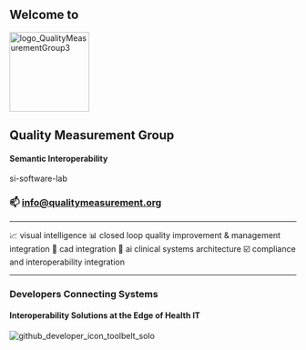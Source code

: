 ## Welcome to  

<img width="140" alt="logo_QualityMeasurementGroup3" src="https://github.com/user-attachments/assets/bc132e4b-a431-44b8-9894-4f31ed7aa4ce" />

 
## Quality Measurement Group 
#### Semantic Interoperability

si-software-lab
### 📫 info@qualitymeasurement.org

----

📈 visual intelligence 
📊 closed loop quality improvement & management integration 
💬 cad integration 
🏥 ai clinical systems architecture 
☑️ compliance and interoperability integration 

----
### Developers Connecting Systems 
#### Interoperability Solutions at the Edge of Health IT

![github_developer_icon_toolbelt_solo](https://github.com/user-attachments/assets/78ee9927-c531-40fd-831f-242352ca657c)


##

